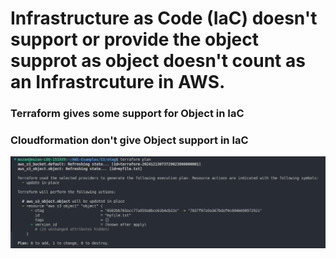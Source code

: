 # Infrastructure as Code (IaC) doesn't support or provide the object supprot as object doesn't count as an Infrastrcuture in AWS.
### Terraform gives some support for Object in IaC
### Cloudformation don't give Object support in IaC

![Etag](<Screenshot from 2024-12-13 13-46-55.png>)